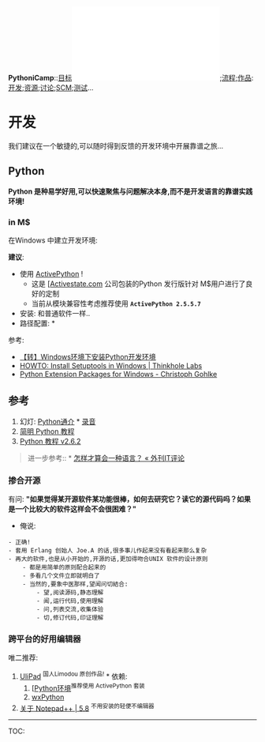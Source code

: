 **PythoniCamp**::[目标](GoalPythoniCamp.md)![参与](HowtoJoin.md);[流程](KcPyCampFlow.md);[作品](PythoniCampItems.md):[开发](HowtoDevelop.md);[资源](PythonicRes.md);[讨论](HowtoDiscuss.md);[SCM](HowtoScm.md);[测试](HowtoTesting.md)...

# 开发 #
我们建议在一个敏捷的,可以随时得到反馈的开发环境中开展靠谱之旅...

## Python ##
**Python 是种易学好用,可以快速聚焦与问题解决本身,而不是开发语言的靠谱实践环境!**

### in M$ ###
在Windows 中建立开发环境:

**建议**:
  * 使用 [ActivePython](http://www.activestate.com/activepython/downloads) !
    * 这是 [[Activestate.com](http://www.activestate.com/) 公司包装的Python 发行版针对 M$用户进行了良好的定制
    * 当前从模块兼容性考虑推荐使用 **`ActivePython 2.5.5.7`**
  * 安装: 和普通软件一样..
  * 路径配置:
    * 


参考:
  * [【转】Windows环境下安装Python开发环境](http://blog.sina.com.cn/s/blog_4e8be51f0100hkk1.html)
  * [HOWTO: Install Setuptools in Windows | Thinkhole Labs](http://thinkhole.org/wp/2007/02/01/howto-install-setuptools-in-windows/)
  * [Python Extension Packages for Windows - Christoph Gohlke](http://www.lfd.uci.edu/~gohlke/pythonlibs/)

## 参考 ##
  1. 幻灯: [Python通介](http://py.kingsoft.net:8000/s5/100820-introPy/)
    * [录音](http://py.kingsoft.net:8000/media/record/100820_094M_zq-pyintro.MP3)
  1. [简明 Python 教程](http://woodpecker.org.cn/abyteofpython_cn/chinese/)
  1. [Python 教程 v2.6.2](http://py.kingsoft.net:8000/obp/pydocs/26/tutorial/)

> 进一步参考::
    * [怎样才算会一种语言？ « 外刊IT评论](http://www.aqee.net/2010/11/03/when-do-you-know-a-language/)

### 掺合开源 ###

有问: **"如果觉得某开源软件某功能很棒，如何去研究它？读它的源代码吗？如果是一个比较大的软件这样会不会很困难？"**
  * 俺说:
```
- 正确!
- 套用 Erlang 创始人 Joe.A 的话,很多事儿作起来没有看起来那么复杂
- 再大的软件,也是从小开始的,开源的话,更加得吻合UNIX 软件的设计原则
    - 都是用简单的原则配合起来的
    - 多看几个文件立即就明白了
    - 当然的,要象中医那样,望闻问切結合:
        - 望,阅读源码,静态理解
        - 闻,运行代码,使用理解
        - 问,列表交流,收集体验
        - 切,修订代码,印证理解
```

### 跨平台的好用编辑器 ###
唯二推荐:
  1. [UliPad](http://code.google.com/p/ulipad/wiki/UliPad) <sup>国人Limodou 原创作品!</sup>
    * 依赖:
      1. [[Python环境](http://www.activestate.com/activepython/downloads)<sup>推荐使用 ActivePython 套装</sup>
      1. [wxPython](http://wxpython.org/download.php)
  1. [关于 Notepad++ | 5.8](http://notepad-plus-plus.org/zh-hans/node/157) <sup>不用安装的轻便不编辑器</sup>



---

TOC: 